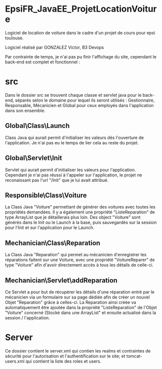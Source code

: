 # EpsiFR_JavaEE_ProjetLocationVoiture
Logiciel de location de voiture dans le cadre d'un projet de cours pour epsi toulouse.


Logiciel réalisé par GONZALEZ Victor, B3 Devops


Par contrainte de temps, je n'ai pas pu finir l'affichage du site, cependant le back-end est complet et fonctionnel :


# src

Dans le dossier src se trouvent chaque classe et servlet java pour le back-end, séparés selon le domaine pour lequel ils seront utilisés : Gestionnaire, Responsable, Mécanicien et Global pour ceux employés dans l'application dans son ensemble.


## Global\Class\Launch
Class Java qui aurait permit d'initialiser les valeurs dès l'ouverture de l'application. Je n'ai pas eu le temps de lier cela au reste du projet.

## Global\Servlet\Init
Servlet qui aurait permit d'initialiser les valeurs pour l'application. Cependant je n'ai pas réussi à l'appeler sur l'application, le projet ne reconaissant pas l'url "/Init" que je lui avait attribué.

## Responsible\Class\Voiture
La Class Java "Voiture" permettant de générer des voitures avec toutes les propriétés demandées. Il y a également une propriété "ListeReparation" de type ArrayList<Reparation> que je détaillerais plus loin.
Des object "Voiture" sont générés dans le Init ou le Launch à la base, puis sauvegardés sur la session pour l'Init et sur l'application pour le Launch.
  
## Mechanician\Class\Reparation
La Class Java "Reparation" qui permet au mécanicien d'enregistrer les réparations faitent sur une Voiture, avec une propriété "VoitureReparer" de type "Voiture" afin d'avoir directement accès à tous les détails de celle-ci.

## Mechanician\Servlet\addReparation
Ce Servlet a pour but de récupérer les détails d'une réparation entré par le mécanicien via un formulaire sur sa page dédiée afin de créer un nouvel Objet "Reparation" grâce à celles-ci. La Reparation ainsi créée va automatiquement être ajoutée dans la propriété "ListeReparation" de l'Objet "Voiture" concerné (Stocké dans une ArrayList" et ensuite actualisé dans la session / l'application.



# Server
Ce dossier contient le server.xml qui contien les realms et contraintes de sécurité pour l'autorisation et l'authentification sur le site; et tomcat-users.xml qui contient la liste des roles et users.
